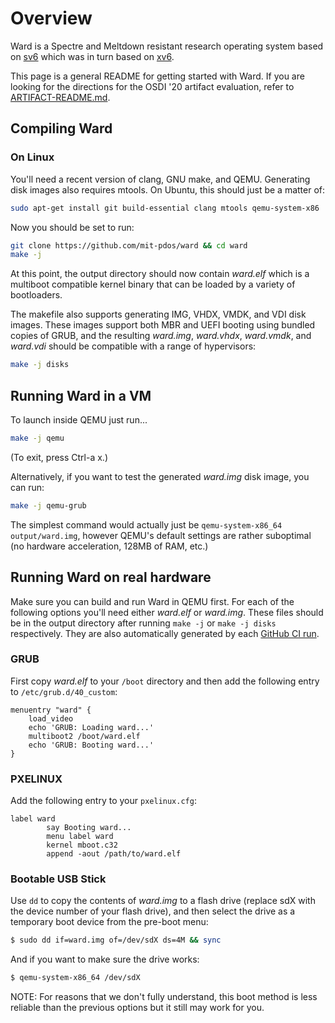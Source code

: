 # Overview

Ward is a Spectre and Meltdown resistant research operating system based on
[sv6](https://github.com/aclements/sv6) which was in turn based on
[xv6](http://pdos.csail.mit.edu/6.828/xv6).


This page is a general README for getting started with Ward. If you are looking
for the directions for the OSDI '20 artifact evaluation, refer to
[ARTIFACT-README.md](ARTIFACT-README.md).

Compiling Ward
--------------------------------

### On Linux

You'll need a recent version of clang, GNU make, and QEMU. Generating disk images also
requires mtools. On Ubuntu, this should just be a matter of:

```bash
sudo apt-get install git build-essential clang mtools qemu-system-x86
```

Now you should be set to run:

```bash
git clone https://github.com/mit-pdos/ward && cd ward
make -j
```

At this point, the output directory should now contain _ward.elf_ which is a
multiboot compatible kernel binary that can be loaded by a variety of
bootloaders.

The makefile also supports generating IMG, VHDX, VMDK, and VDI disk
images. These images support both MBR and UEFI booting using bundled copies of
GRUB, and the resulting _ward.img_, _ward.vhdx_, _ward.vmdk_, and _ward.vdi_
should be compatible with a range of hypervisors:

```bash
make -j disks
```


Running Ward in a VM
----------------------------

To launch inside QEMU just run...

```bash
make -j qemu
```
(To exit, press Ctrl-a x.)

Alternatively, if you want to test the generated _ward.img_ disk image, you can run:

```bash
make -j qemu-grub
```

The simplest command would actually just be `qemu-system-x86_64 output/ward.img`, however
QEMU's default settings are rather suboptimal (no hardware acceleration, 128MB
of RAM, etc.)


Running Ward on real hardware
----------------------------

Make sure you can build and run Ward in QEMU first. For each of the following
options you'll need either _ward.elf_ or _ward.img_. These files should be in
the output directory after running `make -j` or `make -j disks` respectively. They
are also automatically generated by each [GitHub CI run](https://github.com/mit-pdos/ward/actions).

### GRUB

First copy _ward.elf_ to your `/boot` directory and then add the
following entry to `/etc/grub.d/40_custom`:

```
menuentry "ward" {
    load_video
    echo 'GRUB: Loading ward...'
    multiboot2 /boot/ward.elf
    echo 'GRUB: Booting ward...'
}
```

### PXELINUX

Add the following entry to your `pxelinux.cfg`:

```
label ward
        say Booting ward...
        menu label ward
        kernel mboot.c32
        append -aout /path/to/ward.elf
```

### Bootable USB Stick

Use `dd` to copy the contents of _ward.img_ to a flash drive (replace sdX with
the device number of your flash drive), and then select the drive as a temporary
boot device from the pre-boot menu:

```bash
$ sudo dd if=ward.img of=/dev/sdX ds=4M && sync
```

And if you want to make sure the drive works:

```bash
$ qemu-system-x86_64 /dev/sdX
```

NOTE: For reasons that we don't fully understand, this boot method is less
reliable than the previous options but it still may work for you.
